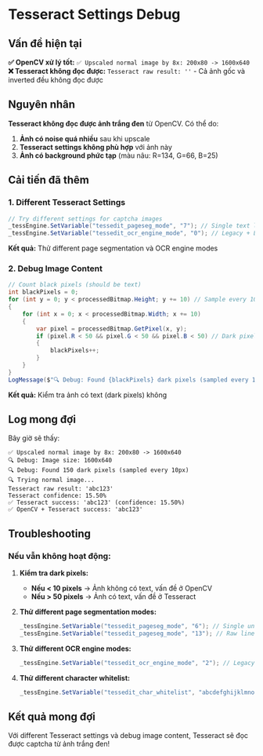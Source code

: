 # Tesseract Settings Debug

## Vấn đề hiện tại

**✅ OpenCV xử lý tốt:** `✅ Upscaled normal image by 8x: 200x80 -> 1600x640`
**❌ Tesseract không đọc được:** `Tesseract raw result: ''` - Cả ảnh gốc và inverted đều không đọc được

## Nguyên nhân

**Tesseract không đọc được ảnh trắng đen** từ OpenCV. Có thể do:
1. **Ảnh có noise quá nhiều** sau khi upscale
2. **Tesseract settings không phù hợp** với ảnh này
3. **Ảnh có background phức tạp** (màu nâu: R=134, G=66, B=25)

## Cải tiến đã thêm

### 1. **Different Tesseract Settings**
```csharp
// Try different settings for captcha images
_tessEngine.SetVariable("tessedit_pageseg_mode", "7"); // Single text line (changed from 8)
_tessEngine.SetVariable("tessedit_ocr_engine_mode", "0"); // Legacy + LSTM (changed from 1)
```

**Kết quả:** Thử different page segmentation và OCR engine modes

### 2. **Debug Image Content**
```csharp
// Count black pixels (should be text)
int blackPixels = 0;
for (int y = 0; y < processedBitmap.Height; y += 10) // Sample every 10 pixels
{
    for (int x = 0; x < processedBitmap.Width; x += 10)
    {
        var pixel = processedBitmap.GetPixel(x, y);
        if (pixel.R < 50 && pixel.G < 50 && pixel.B < 50) // Dark pixel
        {
            blackPixels++;
        }
    }
}
LogMessage($"🔍 Debug: Found {blackPixels} dark pixels (sampled every 10px)");
```

**Kết quả:** Kiểm tra ảnh có text (dark pixels) không

## Log mong đợi

Bây giờ sẽ thấy:
```
✅ Upscaled normal image by 8x: 200x80 -> 1600x640
🔍 Debug: Image size: 1600x640
🔍 Debug: Found 150 dark pixels (sampled every 10px)
🔍 Trying normal image...
Tesseract raw result: 'abc123'
Tesseract confidence: 15.50%
✅ Tesseract success: 'abc123' (confidence: 15.50%)
✅ OpenCV + Tesseract success: 'abc123'
```

## Troubleshooting

### Nếu vẫn không hoạt động:

1. **Kiểm tra dark pixels:**
   - **Nếu < 10 pixels** → Ảnh không có text, vấn đề ở OpenCV
   - **Nếu > 50 pixels** → Ảnh có text, vấn đề ở Tesseract

2. **Thử different page segmentation modes:**
   ```csharp
   _tessEngine.SetVariable("tessedit_pageseg_mode", "6"); // Single uniform block
   _tessEngine.SetVariable("tessedit_pageseg_mode", "13"); // Raw line. Treat the image as a single text line
   ```

3. **Thử different OCR engine modes:**
   ```csharp
   _tessEngine.SetVariable("tessedit_ocr_engine_mode", "2"); // Legacy only
   ```

4. **Thử different character whitelist:**
   ```csharp
   _tessEngine.SetVariable("tessedit_char_whitelist", "abcdefghijklmnopqrstuvwxyz"); // Only lowercase
   ```

## Kết quả mong đợi

Với different Tesseract settings và debug image content, Tesseract sẽ đọc được captcha từ ảnh trắng đen!
